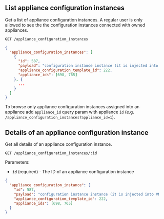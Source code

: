 ## List appliance configuration instances

Get a list of appliance configuration instances. A regular user is only allowed to see the the configuration instances connected with owned appliances.

```
GET /appliance_configuration_instances
```

```json
{
  "appliance_configuration_instances": [
    {
      "id": 587,
      "payload": "configuration instance instance (it is injected into VM)",
      "appliance_configuration_template_id": 222,
      "appliance_ids": [698, 765]
    }, {
      ...
    }
  ]
}
```

To browse only appliance configuration instances assigned into an appliance add `appliance_id` query param with appliance `id` (e.g. `/appliance_configuration_instances?appliance_id=1`).

## Details of an appliance configuration instance

Get all details of an appliance configuration instance.

```
GET /appliance_configuration_instances/:id
```
Parameters:

+ `id` (required) - The ID of an appliance configuration instance

```json
{
  "appliance_configuration_instance": {
    "id": 587,
    "payload": "configuration instance instance (it is injected into VM)",
    "appliance_configuration_template_id": 222,
    "appliance_ids": [698, 765]
  }
}
```